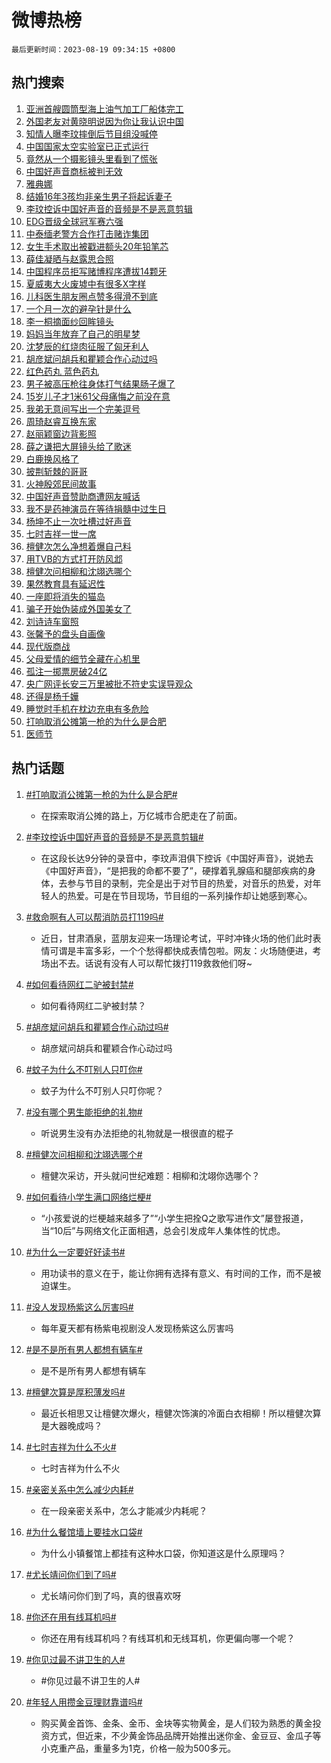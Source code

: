 # 微博热榜

`最后更新时间：2023-08-19 09:34:15 +0800`

## 热门搜索

1. [亚洲首艘圆筒型海上油气加工厂船体完工](https://m.weibo.cn/search?containerid=100103type%3D1%26t%3D10%26q%3D%23%E4%BA%9A%E6%B4%B2%E9%A6%96%E8%89%98%E5%9C%86%E7%AD%92%E5%9E%8B%E6%B5%B7%E4%B8%8A%E6%B2%B9%E6%B0%94%E5%8A%A0%E5%B7%A5%E5%8E%82%E8%88%B9%E4%BD%93%E5%AE%8C%E5%B7%A5%23&stream_entry_id=51&isnewpage=1&extparam=seat%3D1%26stream_entry_id%3D51%26pos%3D0%26c_type%3D51%26cate%3D10103%26dgr%3D0%26filter_type%3Drealtimehot%26display_time%3D1692408853%26pre_seqid%3D169240885306701758372&luicode=10000011&lfid=106003type%253D25%2526t%253D3%2526disable_hot%253D1%2526filter_type%253Drealtimehot)
1. [外国老友对黄晓明说因为你让我认识中国](https://m.weibo.cn/search?containerid=100103type%3D1%26t%3D10%26q%3D%23%E5%A4%96%E5%9B%BD%E8%80%81%E5%8F%8B%E5%AF%B9%E9%BB%84%E6%99%93%E6%98%8E%E8%AF%B4%E5%9B%A0%E4%B8%BA%E4%BD%A0%E8%AE%A9%E6%88%91%E8%AE%A4%E8%AF%86%E4%B8%AD%E5%9B%BD%23&stream_entry_id=31&isnewpage=1&extparam=seat%3D1%26stream_entry_id%3D31%26dgr%3D0%26flag%3D1%26band_rank%3D1%26pos%3D0%26filter_type%3Drealtimehot%26c_type%3D31%26realpos%3D1%26cate%3D5001%26lcate%3D5001%26q%3D%2523%25E5%25A4%2596%25E5%259B%25BD%25E8%2580%2581%25E5%258F%258B%25E5%25AF%25B9%25E9%25BB%2584%25E6%2599%2593%25E6%2598%258E%25E8%25AF%25B4%25E5%259B%25A0%25E4%25B8%25BA%25E4%25BD%25A0%25E8%25AE%25A9%25E6%2588%2591%25E8%25AE%25A4%25E8%25AF%2586%25E4%25B8%25AD%25E5%259B%25BD%2523%26display_time%3D1692408853%26pre_seqid%3D169240885306701758372&luicode=10000011&lfid=106003type%253D25%2526t%253D3%2526disable_hot%253D1%2526filter_type%253Drealtimehot)
1. [知情人曝李玟摔倒后节目组没喊停](https://m.weibo.cn/search?containerid=100103type%3D1%26t%3D10%26q%3D%23%E7%9F%A5%E6%83%85%E4%BA%BA%E6%9B%9D%E6%9D%8E%E7%8E%9F%E6%91%94%E5%80%92%E5%90%8E%E8%8A%82%E7%9B%AE%E7%BB%84%E6%B2%A1%E5%96%8A%E5%81%9C%23&stream_entry_id=31&isnewpage=1&extparam=seat%3D1%26stream_entry_id%3D31%26dgr%3D0%26flag%3D2%26band_rank%3D2%26pos%3D1%26filter_type%3Drealtimehot%26c_type%3D31%26realpos%3D2%26cate%3D5001%26lcate%3D5001%26q%3D%2523%25E7%259F%25A5%25E6%2583%2585%25E4%25BA%25BA%25E6%259B%259D%25E6%259D%258E%25E7%258E%259F%25E6%2591%2594%25E5%2580%2592%25E5%2590%258E%25E8%258A%2582%25E7%259B%25AE%25E7%25BB%2584%25E6%25B2%25A1%25E5%2596%258A%25E5%2581%259C%2523%26display_time%3D1692408853%26pre_seqid%3D169240885306701758372&luicode=10000011&lfid=106003type%253D25%2526t%253D3%2526disable_hot%253D1%2526filter_type%253Drealtimehot)
1. [中国国家太空实验室已正式运行](https://m.weibo.cn/search?containerid=100103type%3D1%26t%3D10%26q%3D%23%E4%B8%AD%E5%9B%BD%E5%9B%BD%E5%AE%B6%E5%A4%AA%E7%A9%BA%E5%AE%9E%E9%AA%8C%E5%AE%A4%E5%B7%B2%E6%AD%A3%E5%BC%8F%E8%BF%90%E8%A1%8C%23&stream_entry_id=31&isnewpage=1&extparam=seat%3D1%26stream_entry_id%3D31%26dgr%3D0%26flag%3D0%26band_rank%3D3%26pos%3D2%26filter_type%3Drealtimehot%26c_type%3D31%26realpos%3D3%26cate%3D5001%26lcate%3D5001%26q%3D%2523%25E4%25B8%25AD%25E5%259B%25BD%25E5%259B%25BD%25E5%25AE%25B6%25E5%25A4%25AA%25E7%25A9%25BA%25E5%25AE%259E%25E9%25AA%258C%25E5%25AE%25A4%25E5%25B7%25B2%25E6%25AD%25A3%25E5%25BC%258F%25E8%25BF%2590%25E8%25A1%258C%2523%26display_time%3D1692408853%26pre_seqid%3D169240885306701758372&luicode=10000011&lfid=106003type%253D25%2526t%253D3%2526disable_hot%253D1%2526filter_type%253Drealtimehot)
1. [竟然从一个摄影镜头里看到了慌张](https://m.weibo.cn/search?containerid=100103type%3D1%26t%3D10%26q%3D%23%E7%AB%9F%E7%84%B6%E4%BB%8E%E4%B8%80%E4%B8%AA%E6%91%84%E5%BD%B1%E9%95%9C%E5%A4%B4%E9%87%8C%E7%9C%8B%E5%88%B0%E4%BA%86%E6%85%8C%E5%BC%A0%23&stream_entry_id=31&isnewpage=1&extparam=seat%3D1%26stream_entry_id%3D31%26dgr%3D0%26flag%3D1%26band_rank%3D4%26pos%3D3%26filter_type%3Drealtimehot%26c_type%3D31%26realpos%3D4%26cate%3D5001%26lcate%3D5001%26q%3D%2523%25E7%25AB%259F%25E7%2584%25B6%25E4%25BB%258E%25E4%25B8%2580%25E4%25B8%25AA%25E6%2591%2584%25E5%25BD%25B1%25E9%2595%259C%25E5%25A4%25B4%25E9%2587%258C%25E7%259C%258B%25E5%2588%25B0%25E4%25BA%2586%25E6%2585%258C%25E5%25BC%25A0%2523%26display_time%3D1692408853%26pre_seqid%3D169240885306701758372&luicode=10000011&lfid=106003type%253D25%2526t%253D3%2526disable_hot%253D1%2526filter_type%253Drealtimehot)
1. [中国好声音商标被判无效](https://m.weibo.cn/search?containerid=100103type%3D1%26t%3D10%26q%3D%23%E4%B8%AD%E5%9B%BD%E5%A5%BD%E5%A3%B0%E9%9F%B3%E5%95%86%E6%A0%87%E8%A2%AB%E5%88%A4%E6%97%A0%E6%95%88%23&stream_entry_id=31&isnewpage=1&extparam=seat%3D1%26stream_entry_id%3D31%26dgr%3D0%26flag%3D1%26band_rank%3D5%26pos%3D4%26filter_type%3Drealtimehot%26c_type%3D31%26realpos%3D5%26cate%3D5001%26lcate%3D5001%26q%3D%2523%25E4%25B8%25AD%25E5%259B%25BD%25E5%25A5%25BD%25E5%25A3%25B0%25E9%259F%25B3%25E5%2595%2586%25E6%25A0%2587%25E8%25A2%25AB%25E5%2588%25A4%25E6%2597%25A0%25E6%2595%2588%2523%26display_time%3D1692408853%26pre_seqid%3D169240885306701758372&luicode=10000011&lfid=106003type%253D25%2526t%253D3%2526disable_hot%253D1%2526filter_type%253Drealtimehot)
1. [雅典娜](https://m.weibo.cn/search?containerid=100103type%3D1%26t%3D10%26q%3D%E9%9B%85%E5%85%B8%E5%A8%9C&stream_entry_id=31&isnewpage=1&extparam=seat%3D1%26stream_entry_id%3D31%26dgr%3D0%26flag%3D2%26band_rank%3D6%26pos%3D5%26filter_type%3Drealtimehot%26c_type%3D31%26realpos%3D6%26cate%3D5001%26lcate%3D5001%26q%3D%25E9%259B%2585%25E5%2585%25B8%25E5%25A8%259C%26display_time%3D1692408853%26pre_seqid%3D169240885306701758372&luicode=10000011&lfid=106003type%253D25%2526t%253D3%2526disable_hot%253D1%2526filter_type%253Drealtimehot)
1. [结婚16年3孩均非亲生男子将起诉妻子](https://m.weibo.cn/search?containerid=100103type%3D1%26t%3D10%26q%3D%23%E7%BB%93%E5%A9%9A16%E5%B9%B43%E5%AD%A9%E5%9D%87%E9%9D%9E%E4%BA%B2%E7%94%9F%E7%94%B7%E5%AD%90%E5%B0%86%E8%B5%B7%E8%AF%89%E5%A6%BB%E5%AD%90%23&stream_entry_id=31&isnewpage=1&extparam=seat%3D1%26stream_entry_id%3D31%26dgr%3D0%26flag%3D1%26band_rank%3D7%26pos%3D6%26filter_type%3Drealtimehot%26c_type%3D31%26realpos%3D7%26cate%3D5001%26lcate%3D5001%26q%3D%2523%25E7%25BB%2593%25E5%25A9%259A16%25E5%25B9%25B43%25E5%25AD%25A9%25E5%259D%2587%25E9%259D%259E%25E4%25BA%25B2%25E7%2594%259F%25E7%2594%25B7%25E5%25AD%2590%25E5%25B0%2586%25E8%25B5%25B7%25E8%25AF%2589%25E5%25A6%25BB%25E5%25AD%2590%2523%26display_time%3D1692408853%26pre_seqid%3D169240885306701758372&luicode=10000011&lfid=106003type%253D25%2526t%253D3%2526disable_hot%253D1%2526filter_type%253Drealtimehot)
1. [李玟控诉中国好声音的音频是不是恶意剪辑](https://m.weibo.cn/search?containerid=100103type%3D1%26t%3D10%26q%3D%23%E6%9D%8E%E7%8E%9F%E6%8E%A7%E8%AF%89%E4%B8%AD%E5%9B%BD%E5%A5%BD%E5%A3%B0%E9%9F%B3%E7%9A%84%E9%9F%B3%E9%A2%91%E6%98%AF%E4%B8%8D%E6%98%AF%E6%81%B6%E6%84%8F%E5%89%AA%E8%BE%91%23&stream_entry_id=31&isnewpage=1&extparam=seat%3D1%26stream_entry_id%3D31%26dgr%3D0%26flag%3D1%26band_rank%3D8%26pos%3D7%26filter_type%3Drealtimehot%26c_type%3D31%26realpos%3D8%26cate%3D5001%26lcate%3D5001%26q%3D%2523%25E6%259D%258E%25E7%258E%259F%25E6%258E%25A7%25E8%25AF%2589%25E4%25B8%25AD%25E5%259B%25BD%25E5%25A5%25BD%25E5%25A3%25B0%25E9%259F%25B3%25E7%259A%2584%25E9%259F%25B3%25E9%25A2%2591%25E6%2598%25AF%25E4%25B8%258D%25E6%2598%25AF%25E6%2581%25B6%25E6%2584%258F%25E5%2589%25AA%25E8%25BE%2591%2523%26display_time%3D1692408853%26pre_seqid%3D169240885306701758372&luicode=10000011&lfid=106003type%253D25%2526t%253D3%2526disable_hot%253D1%2526filter_type%253Drealtimehot)
1. [EDG晋级全球冠军赛六强](https://m.weibo.cn/search?containerid=100103type%3D1%26t%3D10%26q%3D%23EDG%E6%99%8B%E7%BA%A7%E5%85%A8%E7%90%83%E5%86%A0%E5%86%9B%E8%B5%9B%E5%85%AD%E5%BC%BA%23&stream_entry_id=31&isnewpage=1&extparam=seat%3D1%26stream_entry_id%3D31%26dgr%3D0%26flag%3D1%26band_rank%3D9%26pos%3D8%26filter_type%3Drealtimehot%26c_type%3D31%26realpos%3D9%26cate%3D5001%26lcate%3D5001%26q%3D%2523EDG%25E6%2599%258B%25E7%25BA%25A7%25E5%2585%25A8%25E7%2590%2583%25E5%2586%25A0%25E5%2586%259B%25E8%25B5%259B%25E5%2585%25AD%25E5%25BC%25BA%2523%26display_time%3D1692408853%26pre_seqid%3D169240885306701758372&luicode=10000011&lfid=106003type%253D25%2526t%253D3%2526disable_hot%253D1%2526filter_type%253Drealtimehot)
1. [中泰缅老警方合作打击赌诈集团](https://m.weibo.cn/search?containerid=100103type%3D1%26t%3D10%26q%3D%23%E4%B8%AD%E6%B3%B0%E7%BC%85%E8%80%81%E8%AD%A6%E6%96%B9%E5%90%88%E4%BD%9C%E6%89%93%E5%87%BB%E8%B5%8C%E8%AF%88%E9%9B%86%E5%9B%A2%23&stream_entry_id=31&isnewpage=1&extparam=seat%3D1%26stream_entry_id%3D31%26dgr%3D0%26flag%3D16%26band_rank%3D10%26pos%3D9%26filter_type%3Drealtimehot%26c_type%3D31%26realpos%3D10%26cate%3D5001%26lcate%3D5001%26q%3D%2523%25E4%25B8%25AD%25E6%25B3%25B0%25E7%25BC%2585%25E8%2580%2581%25E8%25AD%25A6%25E6%2596%25B9%25E5%2590%2588%25E4%25BD%259C%25E6%2589%2593%25E5%2587%25BB%25E8%25B5%258C%25E8%25AF%2588%25E9%259B%2586%25E5%259B%25A2%2523%26display_time%3D1692408853%26pre_seqid%3D169240885306701758372&luicode=10000011&lfid=106003type%253D25%2526t%253D3%2526disable_hot%253D1%2526filter_type%253Drealtimehot)
1. [女生手术取出被戳进额头20年铅笔芯](https://m.weibo.cn/search?containerid=100103type%3D1%26t%3D10%26q%3D%23%E5%A5%B3%E7%94%9F%E6%89%8B%E6%9C%AF%E5%8F%96%E5%87%BA%E8%A2%AB%E6%88%B3%E8%BF%9B%E9%A2%9D%E5%A4%B420%E5%B9%B4%E9%93%85%E7%AC%94%E8%8A%AF%23&stream_entry_id=31&isnewpage=1&extparam=seat%3D1%26stream_entry_id%3D31%26dgr%3D0%26flag%3D1%26band_rank%3D11%26pos%3D10%26filter_type%3Drealtimehot%26c_type%3D31%26realpos%3D11%26cate%3D5001%26lcate%3D5001%26q%3D%2523%25E5%25A5%25B3%25E7%2594%259F%25E6%2589%258B%25E6%259C%25AF%25E5%258F%2596%25E5%2587%25BA%25E8%25A2%25AB%25E6%2588%25B3%25E8%25BF%259B%25E9%25A2%259D%25E5%25A4%25B420%25E5%25B9%25B4%25E9%2593%2585%25E7%25AC%2594%25E8%258A%25AF%2523%26display_time%3D1692408853%26pre_seqid%3D169240885306701758372&luicode=10000011&lfid=106003type%253D25%2526t%253D3%2526disable_hot%253D1%2526filter_type%253Drealtimehot)
1. [薛佳凝晒与赵露思合照](https://m.weibo.cn/search?containerid=100103type%3D1%26t%3D10%26q%3D%23%E8%96%9B%E4%BD%B3%E5%87%9D%E6%99%92%E4%B8%8E%E8%B5%B5%E9%9C%B2%E6%80%9D%E5%90%88%E7%85%A7%23&stream_entry_id=31&isnewpage=1&extparam=seat%3D1%26stream_entry_id%3D31%26dgr%3D0%26flag%3D1%26band_rank%3D12%26pos%3D11%26filter_type%3Drealtimehot%26c_type%3D31%26realpos%3D12%26cate%3D5001%26lcate%3D5001%26q%3D%2523%25E8%2596%259B%25E4%25BD%25B3%25E5%2587%259D%25E6%2599%2592%25E4%25B8%258E%25E8%25B5%25B5%25E9%259C%25B2%25E6%2580%259D%25E5%2590%2588%25E7%2585%25A7%2523%26display_time%3D1692408853%26pre_seqid%3D169240885306701758372&luicode=10000011&lfid=106003type%253D25%2526t%253D3%2526disable_hot%253D1%2526filter_type%253Drealtimehot)
1. [中国程序员拒写赌博程序遭拔14颗牙](https://m.weibo.cn/search?containerid=100103type%3D1%26t%3D10%26q%3D%23%E4%B8%AD%E5%9B%BD%E7%A8%8B%E5%BA%8F%E5%91%98%E6%8B%92%E5%86%99%E8%B5%8C%E5%8D%9A%E7%A8%8B%E5%BA%8F%E9%81%AD%E6%8B%9414%E9%A2%97%E7%89%99%23&stream_entry_id=31&isnewpage=1&extparam=seat%3D1%26stream_entry_id%3D31%26dgr%3D0%26flag%3D1%26band_rank%3D13%26pos%3D12%26filter_type%3Drealtimehot%26c_type%3D31%26realpos%3D13%26cate%3D5001%26lcate%3D5001%26q%3D%2523%25E4%25B8%25AD%25E5%259B%25BD%25E7%25A8%258B%25E5%25BA%258F%25E5%2591%2598%25E6%258B%2592%25E5%2586%2599%25E8%25B5%258C%25E5%258D%259A%25E7%25A8%258B%25E5%25BA%258F%25E9%2581%25AD%25E6%258B%259414%25E9%25A2%2597%25E7%2589%2599%2523%26display_time%3D1692408853%26pre_seqid%3D169240885306701758372&luicode=10000011&lfid=106003type%253D25%2526t%253D3%2526disable_hot%253D1%2526filter_type%253Drealtimehot)
1. [夏威夷大火废墟中有很多X字样](https://m.weibo.cn/search?containerid=100103type%3D1%26t%3D10%26q%3D%23%E5%A4%8F%E5%A8%81%E5%A4%B7%E5%A4%A7%E7%81%AB%E5%BA%9F%E5%A2%9F%E4%B8%AD%E6%9C%89%E5%BE%88%E5%A4%9AX%E5%AD%97%E6%A0%B7%23&stream_entry_id=31&isnewpage=1&extparam=seat%3D1%26stream_entry_id%3D31%26dgr%3D0%26flag%3D1%26band_rank%3D14%26pos%3D13%26filter_type%3Drealtimehot%26c_type%3D31%26realpos%3D14%26cate%3D5001%26lcate%3D5001%26q%3D%2523%25E5%25A4%258F%25E5%25A8%2581%25E5%25A4%25B7%25E5%25A4%25A7%25E7%2581%25AB%25E5%25BA%259F%25E5%25A2%259F%25E4%25B8%25AD%25E6%259C%2589%25E5%25BE%2588%25E5%25A4%259AX%25E5%25AD%2597%25E6%25A0%25B7%2523%26display_time%3D1692408853%26pre_seqid%3D169240885306701758372&luicode=10000011&lfid=106003type%253D25%2526t%253D3%2526disable_hot%253D1%2526filter_type%253Drealtimehot)
1. [儿科医生朋友圈点赞多得滑不到底](https://m.weibo.cn/search?containerid=100103type%3D1%26t%3D10%26q%3D%23%E5%84%BF%E7%A7%91%E5%8C%BB%E7%94%9F%E6%9C%8B%E5%8F%8B%E5%9C%88%E7%82%B9%E8%B5%9E%E5%A4%9A%E5%BE%97%E6%BB%91%E4%B8%8D%E5%88%B0%E5%BA%95%23&stream_entry_id=31&isnewpage=1&extparam=seat%3D1%26stream_entry_id%3D31%26dgr%3D0%26flag%3D0%26band_rank%3D15%26pos%3D14%26filter_type%3Drealtimehot%26c_type%3D31%26realpos%3D15%26cate%3D5001%26lcate%3D5001%26q%3D%2523%25E5%2584%25BF%25E7%25A7%2591%25E5%258C%25BB%25E7%2594%259F%25E6%259C%258B%25E5%258F%258B%25E5%259C%2588%25E7%2582%25B9%25E8%25B5%259E%25E5%25A4%259A%25E5%25BE%2597%25E6%25BB%2591%25E4%25B8%258D%25E5%2588%25B0%25E5%25BA%2595%2523%26display_time%3D1692408853%26pre_seqid%3D169240885306701758372&luicode=10000011&lfid=106003type%253D25%2526t%253D3%2526disable_hot%253D1%2526filter_type%253Drealtimehot)
1. [一个月一次的避孕针是什么](https://m.weibo.cn/search?containerid=100103type%3D1%26t%3D10%26q%3D%23%E4%B8%80%E4%B8%AA%E6%9C%88%E4%B8%80%E6%AC%A1%E7%9A%84%E9%81%BF%E5%AD%95%E9%92%88%E6%98%AF%E4%BB%80%E4%B9%88%23&stream_entry_id=31&isnewpage=1&extparam=seat%3D1%26stream_entry_id%3D31%26dgr%3D0%26flag%3D2%26band_rank%3D16%26pos%3D15%26filter_type%3Drealtimehot%26c_type%3D31%26realpos%3D16%26cate%3D5001%26lcate%3D5001%26q%3D%2523%25E4%25B8%2580%25E4%25B8%25AA%25E6%259C%2588%25E4%25B8%2580%25E6%25AC%25A1%25E7%259A%2584%25E9%2581%25BF%25E5%25AD%2595%25E9%2592%2588%25E6%2598%25AF%25E4%25BB%2580%25E4%25B9%2588%2523%26display_time%3D1692408853%26pre_seqid%3D169240885306701758372&luicode=10000011&lfid=106003type%253D25%2526t%253D3%2526disable_hot%253D1%2526filter_type%253Drealtimehot)
1. [李一桐摘面纱回眸镜头](https://m.weibo.cn/search?containerid=100103type%3D1%26t%3D10%26q%3D%23%E6%9D%8E%E4%B8%80%E6%A1%90%E6%91%98%E9%9D%A2%E7%BA%B1%E5%9B%9E%E7%9C%B8%E9%95%9C%E5%A4%B4%23&stream_entry_id=31&isnewpage=1&extparam=seat%3D1%26stream_entry_id%3D31%26dgr%3D0%26flag%3D1%26band_rank%3D17%26pos%3D16%26filter_type%3Drealtimehot%26c_type%3D31%26realpos%3D17%26cate%3D5001%26lcate%3D5001%26q%3D%2523%25E6%259D%258E%25E4%25B8%2580%25E6%25A1%2590%25E6%2591%2598%25E9%259D%25A2%25E7%25BA%25B1%25E5%259B%259E%25E7%259C%25B8%25E9%2595%259C%25E5%25A4%25B4%2523%26display_time%3D1692408853%26pre_seqid%3D169240885306701758372&luicode=10000011&lfid=106003type%253D25%2526t%253D3%2526disable_hot%253D1%2526filter_type%253Drealtimehot)
1. [妈妈当年放弃了自己的明星梦](https://m.weibo.cn/search?containerid=100103type%3D1%26t%3D10%26q%3D%E5%A6%88%E5%A6%88%E5%BD%93%E5%B9%B4%E6%94%BE%E5%BC%83%E4%BA%86%E8%87%AA%E5%B7%B1%E7%9A%84%E6%98%8E%E6%98%9F%E6%A2%A6&stream_entry_id=31&isnewpage=1&extparam=seat%3D1%26stream_entry_id%3D31%26dgr%3D0%26flag%3D1%26band_rank%3D18%26pos%3D17%26filter_type%3Drealtimehot%26c_type%3D31%26realpos%3D18%26cate%3D5001%26lcate%3D5001%26q%3D%25E5%25A6%2588%25E5%25A6%2588%25E5%25BD%2593%25E5%25B9%25B4%25E6%2594%25BE%25E5%25BC%2583%25E4%25BA%2586%25E8%2587%25AA%25E5%25B7%25B1%25E7%259A%2584%25E6%2598%258E%25E6%2598%259F%25E6%25A2%25A6%26display_time%3D1692408853%26pre_seqid%3D169240885306701758372&luicode=10000011&lfid=106003type%253D25%2526t%253D3%2526disable_hot%253D1%2526filter_type%253Drealtimehot)
1. [沈梦辰的红烧肉征服了匈牙利人](https://m.weibo.cn/search?containerid=100103type%3D1%26t%3D10%26q%3D%23%E6%B2%88%E6%A2%A6%E8%BE%B0%E7%9A%84%E7%BA%A2%E7%83%A7%E8%82%89%E5%BE%81%E6%9C%8D%E4%BA%86%E5%8C%88%E7%89%99%E5%88%A9%E4%BA%BA%23&stream_entry_id=31&isnewpage=1&extparam=seat%3D1%26stream_entry_id%3D31%26dgr%3D0%26flag%3D1%26band_rank%3D19%26pos%3D18%26filter_type%3Drealtimehot%26c_type%3D31%26realpos%3D19%26cate%3D5001%26lcate%3D5001%26q%3D%2523%25E6%25B2%2588%25E6%25A2%25A6%25E8%25BE%25B0%25E7%259A%2584%25E7%25BA%25A2%25E7%2583%25A7%25E8%2582%2589%25E5%25BE%2581%25E6%259C%258D%25E4%25BA%2586%25E5%258C%2588%25E7%2589%2599%25E5%2588%25A9%25E4%25BA%25BA%2523%26display_time%3D1692408853%26pre_seqid%3D169240885306701758372&luicode=10000011&lfid=106003type%253D25%2526t%253D3%2526disable_hot%253D1%2526filter_type%253Drealtimehot)
1. [胡彦斌问胡兵和瞿颖合作心动过吗](https://m.weibo.cn/search?containerid=100103type%3D1%26t%3D10%26q%3D%23%E8%83%A1%E5%BD%A6%E6%96%8C%E9%97%AE%E8%83%A1%E5%85%B5%E5%92%8C%E7%9E%BF%E9%A2%96%E5%90%88%E4%BD%9C%E5%BF%83%E5%8A%A8%E8%BF%87%E5%90%97%23&stream_entry_id=31&isnewpage=1&extparam=seat%3D1%26stream_entry_id%3D31%26dgr%3D0%26flag%3D1%26band_rank%3D20%26pos%3D19%26filter_type%3Drealtimehot%26c_type%3D31%26realpos%3D20%26cate%3D5001%26lcate%3D5001%26q%3D%2523%25E8%2583%25A1%25E5%25BD%25A6%25E6%2596%258C%25E9%2597%25AE%25E8%2583%25A1%25E5%2585%25B5%25E5%2592%258C%25E7%259E%25BF%25E9%25A2%2596%25E5%2590%2588%25E4%25BD%259C%25E5%25BF%2583%25E5%258A%25A8%25E8%25BF%2587%25E5%2590%2597%2523%26display_time%3D1692408853%26pre_seqid%3D169240885306701758372&luicode=10000011&lfid=106003type%253D25%2526t%253D3%2526disable_hot%253D1%2526filter_type%253Drealtimehot)
1. [红色药丸 蓝色药丸](https://m.weibo.cn/search?containerid=100103type%3D1%26t%3D10%26q%3D%E7%BA%A2%E8%89%B2%E8%8D%AF%E4%B8%B8+%E8%93%9D%E8%89%B2%E8%8D%AF%E4%B8%B8&stream_entry_id=31&isnewpage=1&extparam=seat%3D1%26stream_entry_id%3D31%26dgr%3D0%26flag%3D2%26band_rank%3D21%26pos%3D20%26filter_type%3Drealtimehot%26c_type%3D31%26realpos%3D21%26cate%3D5001%26lcate%3D5001%26q%3D%25E7%25BA%25A2%25E8%2589%25B2%25E8%258D%25AF%25E4%25B8%25B8%2520%25E8%2593%259D%25E8%2589%25B2%25E8%258D%25AF%25E4%25B8%25B8%26display_time%3D1692408853%26pre_seqid%3D169240885306701758372&luicode=10000011&lfid=106003type%253D25%2526t%253D3%2526disable_hot%253D1%2526filter_type%253Drealtimehot)
1. [男子被高压枪往身体打气结果肠子爆了](https://m.weibo.cn/search?containerid=100103type%3D1%26t%3D10%26q%3D%23%E7%94%B7%E5%AD%90%E8%A2%AB%E9%AB%98%E5%8E%8B%E6%9E%AA%E5%BE%80%E8%BA%AB%E4%BD%93%E6%89%93%E6%B0%94%E7%BB%93%E6%9E%9C%E8%82%A0%E5%AD%90%E7%88%86%E4%BA%86%23&stream_entry_id=31&isnewpage=1&extparam=seat%3D1%26stream_entry_id%3D31%26dgr%3D0%26flag%3D0%26band_rank%3D22%26pos%3D21%26filter_type%3Drealtimehot%26c_type%3D31%26realpos%3D22%26cate%3D5001%26lcate%3D5001%26q%3D%2523%25E7%2594%25B7%25E5%25AD%2590%25E8%25A2%25AB%25E9%25AB%2598%25E5%258E%258B%25E6%259E%25AA%25E5%25BE%2580%25E8%25BA%25AB%25E4%25BD%2593%25E6%2589%2593%25E6%25B0%2594%25E7%25BB%2593%25E6%259E%259C%25E8%2582%25A0%25E5%25AD%2590%25E7%2588%2586%25E4%25BA%2586%2523%26display_time%3D1692408853%26pre_seqid%3D169240885306701758372&luicode=10000011&lfid=106003type%253D25%2526t%253D3%2526disable_hot%253D1%2526filter_type%253Drealtimehot)
1. [15岁儿子才1米61父母痛悔之前没在意](https://m.weibo.cn/search?containerid=100103type%3D1%26t%3D10%26q%3D%2315%E5%B2%81%E5%84%BF%E5%AD%90%E6%89%8D1%E7%B1%B361%E7%88%B6%E6%AF%8D%E7%97%9B%E6%82%94%E4%B9%8B%E5%89%8D%E6%B2%A1%E5%9C%A8%E6%84%8F%23&stream_entry_id=31&isnewpage=1&extparam=seat%3D1%26stream_entry_id%3D31%26dgr%3D0%26flag%3D0%26band_rank%3D23%26pos%3D22%26filter_type%3Drealtimehot%26c_type%3D31%26realpos%3D23%26cate%3D5001%26lcate%3D5001%26q%3D%252315%25E5%25B2%2581%25E5%2584%25BF%25E5%25AD%2590%25E6%2589%258D1%25E7%25B1%25B361%25E7%2588%25B6%25E6%25AF%258D%25E7%2597%259B%25E6%2582%2594%25E4%25B9%258B%25E5%2589%258D%25E6%25B2%25A1%25E5%259C%25A8%25E6%2584%258F%2523%26display_time%3D1692408853%26pre_seqid%3D169240885306701758372&luicode=10000011&lfid=106003type%253D25%2526t%253D3%2526disable_hot%253D1%2526filter_type%253Drealtimehot)
1. [我弟无意间写出一个完美逗号](https://m.weibo.cn/search?containerid=100103type%3D1%26t%3D10%26q%3D%23%E6%88%91%E5%BC%9F%E6%97%A0%E6%84%8F%E9%97%B4%E5%86%99%E5%87%BA%E4%B8%80%E4%B8%AA%E5%AE%8C%E7%BE%8E%E9%80%97%E5%8F%B7%23&stream_entry_id=31&isnewpage=1&extparam=seat%3D1%26stream_entry_id%3D31%26dgr%3D0%26flag%3D0%26band_rank%3D24%26pos%3D23%26filter_type%3Drealtimehot%26c_type%3D31%26realpos%3D24%26cate%3D5001%26lcate%3D5001%26q%3D%2523%25E6%2588%2591%25E5%25BC%259F%25E6%2597%25A0%25E6%2584%258F%25E9%2597%25B4%25E5%2586%2599%25E5%2587%25BA%25E4%25B8%2580%25E4%25B8%25AA%25E5%25AE%258C%25E7%25BE%258E%25E9%2580%2597%25E5%258F%25B7%2523%26display_time%3D1692408853%26pre_seqid%3D169240885306701758372&luicode=10000011&lfid=106003type%253D25%2526t%253D3%2526disable_hot%253D1%2526filter_type%253Drealtimehot)
1. [周琦赵睿互换东家](https://m.weibo.cn/search?containerid=100103type%3D1%26t%3D10%26q%3D%23%E5%91%A8%E7%90%A6%E8%B5%B5%E7%9D%BF%E4%BA%92%E6%8D%A2%E4%B8%9C%E5%AE%B6%23&stream_entry_id=31&isnewpage=1&extparam=seat%3D1%26stream_entry_id%3D31%26dgr%3D0%26flag%3D0%26band_rank%3D25%26pos%3D24%26filter_type%3Drealtimehot%26c_type%3D31%26realpos%3D25%26cate%3D5001%26lcate%3D5001%26q%3D%2523%25E5%2591%25A8%25E7%2590%25A6%25E8%25B5%25B5%25E7%259D%25BF%25E4%25BA%2592%25E6%258D%25A2%25E4%25B8%259C%25E5%25AE%25B6%2523%26display_time%3D1692408853%26pre_seqid%3D169240885306701758372&luicode=10000011&lfid=106003type%253D25%2526t%253D3%2526disable_hot%253D1%2526filter_type%253Drealtimehot)
1. [赵丽颖窗边背影照](https://m.weibo.cn/search?containerid=100103type%3D1%26t%3D10%26q%3D%23%E8%B5%B5%E4%B8%BD%E9%A2%96%E7%AA%97%E8%BE%B9%E8%83%8C%E5%BD%B1%E7%85%A7%23&stream_entry_id=31&isnewpage=1&extparam=seat%3D1%26stream_entry_id%3D31%26dgr%3D0%26flag%3D1%26band_rank%3D26%26pos%3D25%26filter_type%3Drealtimehot%26c_type%3D31%26realpos%3D26%26cate%3D5001%26lcate%3D5001%26q%3D%2523%25E8%25B5%25B5%25E4%25B8%25BD%25E9%25A2%2596%25E7%25AA%2597%25E8%25BE%25B9%25E8%2583%258C%25E5%25BD%25B1%25E7%2585%25A7%2523%26display_time%3D1692408853%26pre_seqid%3D169240885306701758372&luicode=10000011&lfid=106003type%253D25%2526t%253D3%2526disable_hot%253D1%2526filter_type%253Drealtimehot)
1. [薛之谦把大屏镜头给了歌迷](https://m.weibo.cn/search?containerid=100103type%3D1%26t%3D10%26q%3D%23%E8%96%9B%E4%B9%8B%E8%B0%A6%E6%8A%8A%E5%A4%A7%E5%B1%8F%E9%95%9C%E5%A4%B4%E7%BB%99%E4%BA%86%E6%AD%8C%E8%BF%B7%23&stream_entry_id=31&isnewpage=1&extparam=seat%3D1%26stream_entry_id%3D31%26dgr%3D0%26flag%3D0%26band_rank%3D27%26pos%3D26%26filter_type%3Drealtimehot%26c_type%3D31%26realpos%3D27%26cate%3D5001%26lcate%3D5001%26q%3D%2523%25E8%2596%259B%25E4%25B9%258B%25E8%25B0%25A6%25E6%258A%258A%25E5%25A4%25A7%25E5%25B1%258F%25E9%2595%259C%25E5%25A4%25B4%25E7%25BB%2599%25E4%25BA%2586%25E6%25AD%258C%25E8%25BF%25B7%2523%26display_time%3D1692408853%26pre_seqid%3D169240885306701758372&luicode=10000011&lfid=106003type%253D25%2526t%253D3%2526disable_hot%253D1%2526filter_type%253Drealtimehot)
1. [白鹿换风格了](https://m.weibo.cn/search?containerid=100103type%3D1%26t%3D10%26q%3D%23%E7%99%BD%E9%B9%BF%E6%8D%A2%E9%A3%8E%E6%A0%BC%E4%BA%86%23&stream_entry_id=31&isnewpage=1&extparam=seat%3D1%26stream_entry_id%3D31%26dgr%3D0%26flag%3D0%26band_rank%3D28%26pos%3D27%26filter_type%3Drealtimehot%26c_type%3D31%26realpos%3D28%26cate%3D5001%26lcate%3D5001%26q%3D%2523%25E7%2599%25BD%25E9%25B9%25BF%25E6%258D%25A2%25E9%25A3%258E%25E6%25A0%25BC%25E4%25BA%2586%2523%26display_time%3D1692408853%26pre_seqid%3D169240885306701758372&luicode=10000011&lfid=106003type%253D25%2526t%253D3%2526disable_hot%253D1%2526filter_type%253Drealtimehot)
1. [披荆斩棘的哥哥](https://m.weibo.cn/search?containerid=100103type%3D1%26t%3D10%26q%3D%E6%8A%AB%E8%8D%86%E6%96%A9%E6%A3%98%E7%9A%84%E5%93%A5%E5%93%A5&stream_entry_id=31&isnewpage=1&extparam=seat%3D1%26stream_entry_id%3D31%26dgr%3D0%26flag%3D1%26band_rank%3D29%26pos%3D28%26filter_type%3Drealtimehot%26c_type%3D31%26realpos%3D29%26cate%3D5001%26lcate%3D5001%26q%3D%25E6%258A%25AB%25E8%258D%2586%25E6%2596%25A9%25E6%25A3%2598%25E7%259A%2584%25E5%2593%25A5%25E5%2593%25A5%26display_time%3D1692408853%26pre_seqid%3D169240885306701758372&luicode=10000011&lfid=106003type%253D25%2526t%253D3%2526disable_hot%253D1%2526filter_type%253Drealtimehot)
1. [火神殷郊民间故事](https://m.weibo.cn/search?containerid=100103type%3D1%26t%3D10%26q%3D%E7%81%AB%E7%A5%9E%E6%AE%B7%E9%83%8A%E6%B0%91%E9%97%B4%E6%95%85%E4%BA%8B&stream_entry_id=31&isnewpage=1&extparam=seat%3D1%26stream_entry_id%3D31%26dgr%3D0%26flag%3D1%26band_rank%3D30%26pos%3D29%26filter_type%3Drealtimehot%26c_type%3D31%26realpos%3D30%26cate%3D5001%26lcate%3D5001%26q%3D%25E7%2581%25AB%25E7%25A5%259E%25E6%25AE%25B7%25E9%2583%258A%25E6%25B0%2591%25E9%2597%25B4%25E6%2595%2585%25E4%25BA%258B%26display_time%3D1692408853%26pre_seqid%3D169240885306701758372&luicode=10000011&lfid=106003type%253D25%2526t%253D3%2526disable_hot%253D1%2526filter_type%253Drealtimehot)
1. [中国好声音赞助商遭网友喊话](https://m.weibo.cn/search?containerid=100103type%3D1%26t%3D10%26q%3D%23%E4%B8%AD%E5%9B%BD%E5%A5%BD%E5%A3%B0%E9%9F%B3%E8%B5%9E%E5%8A%A9%E5%95%86%E9%81%AD%E7%BD%91%E5%8F%8B%E5%96%8A%E8%AF%9D%23&stream_entry_id=31&isnewpage=1&extparam=seat%3D1%26stream_entry_id%3D31%26dgr%3D0%26flag%3D0%26band_rank%3D31%26pos%3D30%26filter_type%3Drealtimehot%26c_type%3D31%26realpos%3D31%26cate%3D5001%26lcate%3D5001%26q%3D%2523%25E4%25B8%25AD%25E5%259B%25BD%25E5%25A5%25BD%25E5%25A3%25B0%25E9%259F%25B3%25E8%25B5%259E%25E5%258A%25A9%25E5%2595%2586%25E9%2581%25AD%25E7%25BD%2591%25E5%258F%258B%25E5%2596%258A%25E8%25AF%259D%2523%26display_time%3D1692408853%26pre_seqid%3D169240885306701758372&luicode=10000011&lfid=106003type%253D25%2526t%253D3%2526disable_hot%253D1%2526filter_type%253Drealtimehot)
1. [我不是药神演员在等待捐髓中过生日](https://m.weibo.cn/search?containerid=100103type%3D1%26t%3D10%26q%3D%23%E6%88%91%E4%B8%8D%E6%98%AF%E8%8D%AF%E7%A5%9E%E6%BC%94%E5%91%98%E5%9C%A8%E7%AD%89%E5%BE%85%E6%8D%90%E9%AB%93%E4%B8%AD%E8%BF%87%E7%94%9F%E6%97%A5%23&stream_entry_id=31&isnewpage=1&extparam=seat%3D1%26stream_entry_id%3D31%26dgr%3D0%26flag%3D32768%26band_rank%3D32%26pos%3D31%26filter_type%3Drealtimehot%26c_type%3D31%26realpos%3D32%26cate%3D5001%26lcate%3D5001%26q%3D%2523%25E6%2588%2591%25E4%25B8%258D%25E6%2598%25AF%25E8%258D%25AF%25E7%25A5%259E%25E6%25BC%2594%25E5%2591%2598%25E5%259C%25A8%25E7%25AD%2589%25E5%25BE%2585%25E6%258D%2590%25E9%25AB%2593%25E4%25B8%25AD%25E8%25BF%2587%25E7%2594%259F%25E6%2597%25A5%2523%26display_time%3D1692408853%26pre_seqid%3D169240885306701758372&luicode=10000011&lfid=106003type%253D25%2526t%253D3%2526disable_hot%253D1%2526filter_type%253Drealtimehot)
1. [杨坤不止一次吐槽过好声音](https://m.weibo.cn/search?containerid=100103type%3D1%26t%3D10%26q%3D%23%E6%9D%A8%E5%9D%A4%E4%B8%8D%E6%AD%A2%E4%B8%80%E6%AC%A1%E5%90%90%E6%A7%BD%E8%BF%87%E5%A5%BD%E5%A3%B0%E9%9F%B3%23&stream_entry_id=31&isnewpage=1&extparam=seat%3D1%26stream_entry_id%3D31%26dgr%3D0%26flag%3D0%26band_rank%3D33%26pos%3D32%26filter_type%3Drealtimehot%26c_type%3D31%26realpos%3D33%26cate%3D5001%26lcate%3D5001%26q%3D%2523%25E6%259D%25A8%25E5%259D%25A4%25E4%25B8%258D%25E6%25AD%25A2%25E4%25B8%2580%25E6%25AC%25A1%25E5%2590%2590%25E6%25A7%25BD%25E8%25BF%2587%25E5%25A5%25BD%25E5%25A3%25B0%25E9%259F%25B3%2523%26display_time%3D1692408853%26pre_seqid%3D169240885306701758372&luicode=10000011&lfid=106003type%253D25%2526t%253D3%2526disable_hot%253D1%2526filter_type%253Drealtimehot)
1. [七时吉祥一世一席](https://m.weibo.cn/search?containerid=100103type%3D1%26t%3D10%26q%3D%23%E4%B8%83%E6%97%B6%E5%90%89%E7%A5%A5%E4%B8%80%E4%B8%96%E4%B8%80%E5%B8%AD%23&stream_entry_id=31&isnewpage=1&extparam=seat%3D1%26stream_entry_id%3D31%26dgr%3D0%26flag%3D1%26band_rank%3D34%26pos%3D33%26filter_type%3Drealtimehot%26c_type%3D31%26realpos%3D34%26cate%3D5001%26lcate%3D5001%26q%3D%2523%25E4%25B8%2583%25E6%2597%25B6%25E5%2590%2589%25E7%25A5%25A5%25E4%25B8%2580%25E4%25B8%2596%25E4%25B8%2580%25E5%25B8%25AD%2523%26display_time%3D1692408853%26pre_seqid%3D169240885306701758372&luicode=10000011&lfid=106003type%253D25%2526t%253D3%2526disable_hot%253D1%2526filter_type%253Drealtimehot)
1. [檀健次怎么净想着爆自己料](https://m.weibo.cn/search?containerid=100103type%3D1%26t%3D10%26q%3D%E6%AA%80%E5%81%A5%E6%AC%A1%E6%80%8E%E4%B9%88%E5%87%80%E6%83%B3%E7%9D%80%E7%88%86%E8%87%AA%E5%B7%B1%E6%96%99&stream_entry_id=31&isnewpage=1&extparam=seat%3D1%26stream_entry_id%3D31%26dgr%3D0%26flag%3D0%26band_rank%3D35%26pos%3D34%26filter_type%3Drealtimehot%26c_type%3D31%26realpos%3D35%26cate%3D5001%26lcate%3D5001%26q%3D%25E6%25AA%2580%25E5%2581%25A5%25E6%25AC%25A1%25E6%2580%258E%25E4%25B9%2588%25E5%2587%2580%25E6%2583%25B3%25E7%259D%2580%25E7%2588%2586%25E8%2587%25AA%25E5%25B7%25B1%25E6%2596%2599%26display_time%3D1692408853%26pre_seqid%3D169240885306701758372&luicode=10000011&lfid=106003type%253D25%2526t%253D3%2526disable_hot%253D1%2526filter_type%253Drealtimehot)
1. [用TVB的方式打开防风邶](https://m.weibo.cn/search?containerid=100103type%3D1%26t%3D10%26q%3D%23%E7%94%A8TVB%E7%9A%84%E6%96%B9%E5%BC%8F%E6%89%93%E5%BC%80%E9%98%B2%E9%A3%8E%E9%82%B6%23&stream_entry_id=31&isnewpage=1&extparam=seat%3D1%26stream_entry_id%3D31%26dgr%3D0%26flag%3D1%26band_rank%3D36%26pos%3D35%26filter_type%3Drealtimehot%26c_type%3D31%26realpos%3D36%26cate%3D5001%26lcate%3D5001%26q%3D%2523%25E7%2594%25A8TVB%25E7%259A%2584%25E6%2596%25B9%25E5%25BC%258F%25E6%2589%2593%25E5%25BC%2580%25E9%2598%25B2%25E9%25A3%258E%25E9%2582%25B6%2523%26display_time%3D1692408853%26pre_seqid%3D169240885306701758372&luicode=10000011&lfid=106003type%253D25%2526t%253D3%2526disable_hot%253D1%2526filter_type%253Drealtimehot)
1. [檀健次问相柳和沈翊选哪个](https://m.weibo.cn/search?containerid=100103type%3D1%26t%3D10%26q%3D%23%E6%AA%80%E5%81%A5%E6%AC%A1%E9%97%AE%E7%9B%B8%E6%9F%B3%E5%92%8C%E6%B2%88%E7%BF%8A%E9%80%89%E5%93%AA%E4%B8%AA%23&stream_entry_id=31&isnewpage=1&extparam=seat%3D1%26stream_entry_id%3D31%26dgr%3D0%26flag%3D1%26band_rank%3D37%26pos%3D36%26filter_type%3Drealtimehot%26c_type%3D31%26realpos%3D37%26cate%3D5001%26lcate%3D5001%26q%3D%2523%25E6%25AA%2580%25E5%2581%25A5%25E6%25AC%25A1%25E9%2597%25AE%25E7%259B%25B8%25E6%259F%25B3%25E5%2592%258C%25E6%25B2%2588%25E7%25BF%258A%25E9%2580%2589%25E5%2593%25AA%25E4%25B8%25AA%2523%26display_time%3D1692408853%26pre_seqid%3D169240885306701758372&luicode=10000011&lfid=106003type%253D25%2526t%253D3%2526disable_hot%253D1%2526filter_type%253Drealtimehot)
1. [果然教育具有延迟性](https://m.weibo.cn/search?containerid=100103type%3D1%26t%3D10%26q%3D%23%E6%9E%9C%E7%84%B6%E6%95%99%E8%82%B2%E5%85%B7%E6%9C%89%E5%BB%B6%E8%BF%9F%E6%80%A7%23&stream_entry_id=31&isnewpage=1&extparam=seat%3D1%26stream_entry_id%3D31%26dgr%3D0%26flag%3D0%26band_rank%3D38%26pos%3D37%26filter_type%3Drealtimehot%26c_type%3D31%26realpos%3D38%26cate%3D5001%26lcate%3D5001%26q%3D%2523%25E6%259E%259C%25E7%2584%25B6%25E6%2595%2599%25E8%2582%25B2%25E5%2585%25B7%25E6%259C%2589%25E5%25BB%25B6%25E8%25BF%259F%25E6%2580%25A7%2523%26display_time%3D1692408853%26pre_seqid%3D169240885306701758372&luicode=10000011&lfid=106003type%253D25%2526t%253D3%2526disable_hot%253D1%2526filter_type%253Drealtimehot)
1. [一座即将消失的猫岛](https://m.weibo.cn/search?containerid=100103type%3D1%26t%3D10%26q%3D%E4%B8%80%E5%BA%A7%E5%8D%B3%E5%B0%86%E6%B6%88%E5%A4%B1%E7%9A%84%E7%8C%AB%E5%B2%9B&stream_entry_id=31&isnewpage=1&extparam=seat%3D1%26stream_entry_id%3D31%26dgr%3D0%26flag%3D1%26band_rank%3D39%26pos%3D38%26filter_type%3Drealtimehot%26c_type%3D31%26realpos%3D39%26cate%3D5001%26lcate%3D5001%26q%3D%25E4%25B8%2580%25E5%25BA%25A7%25E5%258D%25B3%25E5%25B0%2586%25E6%25B6%2588%25E5%25A4%25B1%25E7%259A%2584%25E7%258C%25AB%25E5%25B2%259B%26display_time%3D1692408853%26pre_seqid%3D169240885306701758372&luicode=10000011&lfid=106003type%253D25%2526t%253D3%2526disable_hot%253D1%2526filter_type%253Drealtimehot)
1. [骗子开始伪装成外国美女了](https://m.weibo.cn/search?containerid=100103type%3D1%26t%3D10%26q%3D%23%E9%AA%97%E5%AD%90%E5%BC%80%E5%A7%8B%E4%BC%AA%E8%A3%85%E6%88%90%E5%A4%96%E5%9B%BD%E7%BE%8E%E5%A5%B3%E4%BA%86%23&stream_entry_id=31&isnewpage=1&extparam=seat%3D1%26stream_entry_id%3D31%26dgr%3D0%26flag%3D0%26band_rank%3D40%26pos%3D39%26filter_type%3Drealtimehot%26c_type%3D31%26realpos%3D40%26cate%3D5001%26lcate%3D5001%26q%3D%2523%25E9%25AA%2597%25E5%25AD%2590%25E5%25BC%2580%25E5%25A7%258B%25E4%25BC%25AA%25E8%25A3%2585%25E6%2588%2590%25E5%25A4%2596%25E5%259B%25BD%25E7%25BE%258E%25E5%25A5%25B3%25E4%25BA%2586%2523%26display_time%3D1692408853%26pre_seqid%3D169240885306701758372&luicode=10000011&lfid=106003type%253D25%2526t%253D3%2526disable_hot%253D1%2526filter_type%253Drealtimehot)
1. [刘诗诗车窗照](https://m.weibo.cn/search?containerid=100103type%3D1%26t%3D10%26q%3D%23%E5%88%98%E8%AF%97%E8%AF%97%E8%BD%A6%E7%AA%97%E7%85%A7%23&stream_entry_id=31&isnewpage=1&extparam=seat%3D1%26stream_entry_id%3D31%26dgr%3D0%26flag%3D1%26band_rank%3D41%26pos%3D40%26filter_type%3Drealtimehot%26c_type%3D31%26realpos%3D41%26cate%3D5001%26lcate%3D5001%26q%3D%2523%25E5%2588%2598%25E8%25AF%2597%25E8%25AF%2597%25E8%25BD%25A6%25E7%25AA%2597%25E7%2585%25A7%2523%26display_time%3D1692408853%26pre_seqid%3D169240885306701758372&luicode=10000011&lfid=106003type%253D25%2526t%253D3%2526disable_hot%253D1%2526filter_type%253Drealtimehot)
1. [张馨予的盘头自画像](https://m.weibo.cn/search?containerid=100103type%3D1%26t%3D10%26q%3D%23%E5%BC%A0%E9%A6%A8%E4%BA%88%E7%9A%84%E7%9B%98%E5%A4%B4%E8%87%AA%E7%94%BB%E5%83%8F%23&stream_entry_id=31&isnewpage=1&extparam=seat%3D1%26stream_entry_id%3D31%26dgr%3D0%26flag%3D1%26band_rank%3D42%26pos%3D41%26filter_type%3Drealtimehot%26c_type%3D31%26realpos%3D42%26cate%3D5001%26lcate%3D5001%26q%3D%2523%25E5%25BC%25A0%25E9%25A6%25A8%25E4%25BA%2588%25E7%259A%2584%25E7%259B%2598%25E5%25A4%25B4%25E8%2587%25AA%25E7%2594%25BB%25E5%2583%258F%2523%26display_time%3D1692408853%26pre_seqid%3D169240885306701758372&luicode=10000011&lfid=106003type%253D25%2526t%253D3%2526disable_hot%253D1%2526filter_type%253Drealtimehot)
1. [现代版商战](https://m.weibo.cn/search?containerid=100103type%3D1%26t%3D10%26q%3D%E7%8E%B0%E4%BB%A3%E7%89%88%E5%95%86%E6%88%98&stream_entry_id=31&isnewpage=1&extparam=seat%3D1%26stream_entry_id%3D31%26dgr%3D0%26flag%3D1%26band_rank%3D43%26pos%3D42%26filter_type%3Drealtimehot%26c_type%3D31%26realpos%3D43%26cate%3D5001%26lcate%3D5001%26q%3D%25E7%258E%25B0%25E4%25BB%25A3%25E7%2589%2588%25E5%2595%2586%25E6%2588%2598%26display_time%3D1692408853%26pre_seqid%3D169240885306701758372&luicode=10000011&lfid=106003type%253D25%2526t%253D3%2526disable_hot%253D1%2526filter_type%253Drealtimehot)
1. [父母爱情的细节全藏在心机里](https://m.weibo.cn/search?containerid=100103type%3D1%26t%3D10%26q%3D%23%E7%88%B6%E6%AF%8D%E7%88%B1%E6%83%85%E7%9A%84%E7%BB%86%E8%8A%82%E5%85%A8%E8%97%8F%E5%9C%A8%E5%BF%83%E6%9C%BA%E9%87%8C%23&stream_entry_id=31&isnewpage=1&extparam=seat%3D1%26stream_entry_id%3D31%26dgr%3D0%26flag%3D1%26band_rank%3D44%26pos%3D43%26filter_type%3Drealtimehot%26c_type%3D31%26realpos%3D44%26cate%3D5001%26lcate%3D5001%26q%3D%2523%25E7%2588%25B6%25E6%25AF%258D%25E7%2588%25B1%25E6%2583%2585%25E7%259A%2584%25E7%25BB%2586%25E8%258A%2582%25E5%2585%25A8%25E8%2597%258F%25E5%259C%25A8%25E5%25BF%2583%25E6%259C%25BA%25E9%2587%258C%2523%26display_time%3D1692408853%26pre_seqid%3D169240885306701758372&luicode=10000011&lfid=106003type%253D25%2526t%253D3%2526disable_hot%253D1%2526filter_type%253Drealtimehot)
1. [孤注一掷票房破24亿](https://m.weibo.cn/search?containerid=100103type%3D1%26t%3D10%26q%3D%23%E5%AD%A4%E6%B3%A8%E4%B8%80%E6%8E%B7%E7%A5%A8%E6%88%BF%E7%A0%B424%E4%BA%BF%23&stream_entry_id=31&isnewpage=1&extparam=seat%3D1%26stream_entry_id%3D31%26dgr%3D0%26flag%3D1%26band_rank%3D45%26pos%3D44%26filter_type%3Drealtimehot%26c_type%3D31%26realpos%3D45%26cate%3D5001%26lcate%3D5001%26q%3D%2523%25E5%25AD%25A4%25E6%25B3%25A8%25E4%25B8%2580%25E6%258E%25B7%25E7%25A5%25A8%25E6%2588%25BF%25E7%25A0%25B424%25E4%25BA%25BF%2523%26display_time%3D1692408853%26pre_seqid%3D169240885306701758372&luicode=10000011&lfid=106003type%253D25%2526t%253D3%2526disable_hot%253D1%2526filter_type%253Drealtimehot)
1. [央广网评长安三万里被批不符史实误导观众](https://m.weibo.cn/search?containerid=100103type%3D1%26t%3D10%26q%3D%23%E5%A4%AE%E5%B9%BF%E7%BD%91%E8%AF%84%E9%95%BF%E5%AE%89%E4%B8%89%E4%B8%87%E9%87%8C%E8%A2%AB%E6%89%B9%E4%B8%8D%E7%AC%A6%E5%8F%B2%E5%AE%9E%E8%AF%AF%E5%AF%BC%E8%A7%82%E4%BC%97%23&stream_entry_id=31&isnewpage=1&extparam=seat%3D1%26stream_entry_id%3D31%26dgr%3D0%26flag%3D1%26band_rank%3D46%26pos%3D45%26filter_type%3Drealtimehot%26c_type%3D31%26realpos%3D46%26cate%3D5001%26lcate%3D5001%26q%3D%2523%25E5%25A4%25AE%25E5%25B9%25BF%25E7%25BD%2591%25E8%25AF%2584%25E9%2595%25BF%25E5%25AE%2589%25E4%25B8%2589%25E4%25B8%2587%25E9%2587%258C%25E8%25A2%25AB%25E6%2589%25B9%25E4%25B8%258D%25E7%25AC%25A6%25E5%258F%25B2%25E5%25AE%259E%25E8%25AF%25AF%25E5%25AF%25BC%25E8%25A7%2582%25E4%25BC%2597%2523%26display_time%3D1692408853%26pre_seqid%3D169240885306701758372&luicode=10000011&lfid=106003type%253D25%2526t%253D3%2526disable_hot%253D1%2526filter_type%253Drealtimehot)
1. [还得是杨千嬅](https://m.weibo.cn/search?containerid=100103type%3D1%26t%3D10%26q%3D%23%E8%BF%98%E5%BE%97%E6%98%AF%E6%9D%A8%E5%8D%83%E5%AC%85%23&stream_entry_id=31&isnewpage=1&extparam=seat%3D1%26stream_entry_id%3D31%26dgr%3D0%26flag%3D1%26band_rank%3D47%26pos%3D46%26filter_type%3Drealtimehot%26c_type%3D31%26realpos%3D47%26cate%3D5001%26lcate%3D5001%26q%3D%2523%25E8%25BF%2598%25E5%25BE%2597%25E6%2598%25AF%25E6%259D%25A8%25E5%258D%2583%25E5%25AC%2585%2523%26display_time%3D1692408853%26pre_seqid%3D169240885306701758372&luicode=10000011&lfid=106003type%253D25%2526t%253D3%2526disable_hot%253D1%2526filter_type%253Drealtimehot)
1. [睡觉时手机在枕边充电有多危险](https://m.weibo.cn/search?containerid=100103type%3D1%26t%3D10%26q%3D%23%E7%9D%A1%E8%A7%89%E6%97%B6%E6%89%8B%E6%9C%BA%E5%9C%A8%E6%9E%95%E8%BE%B9%E5%85%85%E7%94%B5%E6%9C%89%E5%A4%9A%E5%8D%B1%E9%99%A9%23&stream_entry_id=31&isnewpage=1&extparam=seat%3D1%26stream_entry_id%3D31%26dgr%3D0%26flag%3D0%26band_rank%3D48%26pos%3D47%26filter_type%3Drealtimehot%26c_type%3D31%26realpos%3D48%26cate%3D5001%26lcate%3D5001%26q%3D%2523%25E7%259D%25A1%25E8%25A7%2589%25E6%2597%25B6%25E6%2589%258B%25E6%259C%25BA%25E5%259C%25A8%25E6%259E%2595%25E8%25BE%25B9%25E5%2585%2585%25E7%2594%25B5%25E6%259C%2589%25E5%25A4%259A%25E5%258D%25B1%25E9%2599%25A9%2523%26display_time%3D1692408853%26pre_seqid%3D169240885306701758372&luicode=10000011&lfid=106003type%253D25%2526t%253D3%2526disable_hot%253D1%2526filter_type%253Drealtimehot)
1. [打响取消公摊第一枪的为什么是合肥](https://m.weibo.cn/search?containerid=100103type%3D1%26t%3D10%26q%3D%23%E6%89%93%E5%93%8D%E5%8F%96%E6%B6%88%E5%85%AC%E6%91%8A%E7%AC%AC%E4%B8%80%E6%9E%AA%E7%9A%84%E4%B8%BA%E4%BB%80%E4%B9%88%E6%98%AF%E5%90%88%E8%82%A5%23&stream_entry_id=31&isnewpage=1&extparam=seat%3D1%26stream_entry_id%3D31%26dgr%3D0%26flag%3D0%26band_rank%3D49%26pos%3D48%26filter_type%3Drealtimehot%26c_type%3D31%26realpos%3D49%26cate%3D5001%26lcate%3D5001%26q%3D%2523%25E6%2589%2593%25E5%2593%258D%25E5%258F%2596%25E6%25B6%2588%25E5%2585%25AC%25E6%2591%258A%25E7%25AC%25AC%25E4%25B8%2580%25E6%259E%25AA%25E7%259A%2584%25E4%25B8%25BA%25E4%25BB%2580%25E4%25B9%2588%25E6%2598%25AF%25E5%2590%2588%25E8%2582%25A5%2523%26display_time%3D1692408853%26pre_seqid%3D169240885306701758372&luicode=10000011&lfid=106003type%253D25%2526t%253D3%2526disable_hot%253D1%2526filter_type%253Drealtimehot)
1. [医师节](https://m.weibo.cn/search?containerid=100103type%3D1%26t%3D10%26q%3D%E5%8C%BB%E5%B8%88%E8%8A%82&stream_entry_id=31&isnewpage=1&extparam=seat%3D1%26stream_entry_id%3D31%26dgr%3D0%26flag%3D0%26band_rank%3D50%26pos%3D49%26filter_type%3Drealtimehot%26c_type%3D31%26realpos%3D50%26cate%3D5001%26lcate%3D5001%26q%3D%25E5%258C%25BB%25E5%25B8%2588%25E8%258A%2582%26display_time%3D1692408853%26pre_seqid%3D169240885306701758372&luicode=10000011&lfid=106003type%253D25%2526t%253D3%2526disable_hot%253D1%2526filter_type%253Drealtimehot)

## 热门话题

1. [#打响取消公摊第一枪的为什么是合肥#](https://m.weibo.cn/search?containerid=231522type%3D1%26t%3D10%26q%3D%23%E6%89%93%E5%93%8D%E5%8F%96%E6%B6%88%E5%85%AC%E6%91%8A%E7%AC%AC%E4%B8%80%E6%9E%AA%E7%9A%84%E4%B8%BA%E4%BB%80%E4%B9%88%E6%98%AF%E5%90%88%E8%82%A5%23&stream_entry_id=128&isnewpage=1&extparam=seat%3D1%26cate%3D5004%26pos%3D1-0-0%26lcate%3D5004%26unitid%3D1692356604645%26c_type%3D128%26dgr%3D0%26display_time%3D1692408855%26pre_seqid%3D1692408855000027229223&luicode=10000011&lfid=231648_-_4)
    - 在探索取消公摊的路上，万亿城市合肥走在了前面。

1. [#李玟控诉中国好声音的音频是不是恶意剪辑#](https://m.weibo.cn/search?containerid=231522type%3D1%26t%3D10%26q%3D%23%E6%9D%8E%E7%8E%9F%E6%8E%A7%E8%AF%89%E4%B8%AD%E5%9B%BD%E5%A5%BD%E5%A3%B0%E9%9F%B3%E7%9A%84%E9%9F%B3%E9%A2%91%E6%98%AF%E4%B8%8D%E6%98%AF%E6%81%B6%E6%84%8F%E5%89%AA%E8%BE%91%23&stream_entry_id=128&isnewpage=1&extparam=seat%3D1%26cate%3D5004%26pos%3D1-0-1%26lcate%3D5004%26unitid%3D1692403686790%26c_type%3D128%26dgr%3D0%26display_time%3D1692408855%26pre_seqid%3D1692408855000027229223&luicode=10000011&lfid=231648_-_4)
    - 在这段长达9分钟的录音中，李玟声泪俱下控诉《中国好声音》，说她去《中国好声音》，“是把我的命都不要了”，硬撑着乳腺癌和腿部疾病的身体，去参与节目的录制，完全是出于对节目的热爱，对音乐的热爱，对年轻人的热爱。可是在节目现场，节目组的一系列操作却让她感到寒心。

1. [#救命啊有人可以帮消防员打119吗#](https://m.weibo.cn/search?containerid=231522type%3D1%26t%3D10%26q%3D%23%E6%95%91%E5%91%BD%E5%95%8A%E6%9C%89%E4%BA%BA%E5%8F%AF%E4%BB%A5%E5%B8%AE%E6%B6%88%E9%98%B2%E5%91%98%E6%89%93119%E5%90%97%23&stream_entry_id=128&isnewpage=1&extparam=seat%3D1%26cate%3D5004%26pos%3D1-0-2%26lcate%3D5004%26unitid%3D1692401253356%26c_type%3D128%26dgr%3D0%26display_time%3D1692408855%26pre_seqid%3D1692408855000027229223&luicode=10000011&lfid=231648_-_4)
    - 近日，甘肃酒泉，蓝朋友迎来一场理论考试，平时冲锋火场的他们此时表情可谓是丰富多彩，一个个愁得都快成表情包啦。网友：火场随便进，考场出不去。话说有没有人可以帮忙拨打119救救他们呀~

1. [#如何看待网红二驴被封禁#](https://m.weibo.cn/search?containerid=231522type%3D1%26t%3D10%26q%3D%23%E5%A6%82%E4%BD%95%E7%9C%8B%E5%BE%85%E7%BD%91%E7%BA%A2%E4%BA%8C%E9%A9%B4%E8%A2%AB%E5%B0%81%E7%A6%81%23&stream_entry_id=128&isnewpage=1&extparam=seat%3D1%26cate%3D5004%26pos%3D1-0-3%26lcate%3D5004%26unitid%3D1692366813638%26c_type%3D128%26dgr%3D0%26display_time%3D1692408855%26pre_seqid%3D1692408855000027229223&luicode=10000011&lfid=231648_-_4)
    - 如何看待网红二驴被封禁？

1. [#胡彦斌问胡兵和瞿颖合作心动过吗#](https://m.weibo.cn/search?containerid=231522type%3D1%26t%3D10%26q%3D%23%E8%83%A1%E5%BD%A6%E6%96%8C%E9%97%AE%E8%83%A1%E5%85%B5%E5%92%8C%E7%9E%BF%E9%A2%96%E5%90%88%E4%BD%9C%E5%BF%83%E5%8A%A8%E8%BF%87%E5%90%97%23&stream_entry_id=128&isnewpage=1&extparam=seat%3D1%26cate%3D5004%26pos%3D1-0-4%26lcate%3D5004%26unitid%3D1692337996397%26c_type%3D128%26dgr%3D0%26display_time%3D1692408855%26pre_seqid%3D1692408855000027229223&luicode=10000011&lfid=231648_-_4)
    - 胡彦斌问胡兵和瞿颖合作心动过吗

1. [#蚊子为什么不叮别人只叮你#](https://m.weibo.cn/search?containerid=231522type%3D1%26t%3D10%26q%3D%23%E8%9A%8A%E5%AD%90%E4%B8%BA%E4%BB%80%E4%B9%88%E4%B8%8D%E5%8F%AE%E5%88%AB%E4%BA%BA%E5%8F%AA%E5%8F%AE%E4%BD%A0%23&stream_entry_id=128&isnewpage=1&extparam=seat%3D1%26cate%3D5004%26pos%3D1-0-5%26lcate%3D5004%26unitid%3D1692345211208%26c_type%3D128%26dgr%3D0%26display_time%3D1692408855%26pre_seqid%3D1692408855000027229223&luicode=10000011&lfid=231648_-_4)
    - 蚊子为什么不叮别人只叮你呢？

1. [#没有哪个男生能拒绝的礼物#](https://m.weibo.cn/search?containerid=231522type%3D1%26t%3D10%26q%3D%23%E6%B2%A1%E6%9C%89%E5%93%AA%E4%B8%AA%E7%94%B7%E7%94%9F%E8%83%BD%E6%8B%92%E7%BB%9D%E7%9A%84%E7%A4%BC%E7%89%A9%23&stream_entry_id=128&isnewpage=1&extparam=seat%3D1%26cate%3D5004%26pos%3D1-0-6%26lcate%3D5004%26unitid%3D1692404596107%26c_type%3D128%26dgr%3D0%26display_time%3D1692408855%26pre_seqid%3D1692408855000027229223&luicode=10000011&lfid=231648_-_4)
    - 听说男生没有办法拒绝的礼物就是一根很直的棍子

1. [#檀健次问相柳和沈翊选哪个#](https://m.weibo.cn/search?containerid=231522type%3D1%26t%3D10%26q%3D%23%E6%AA%80%E5%81%A5%E6%AC%A1%E9%97%AE%E7%9B%B8%E6%9F%B3%E5%92%8C%E6%B2%88%E7%BF%8A%E9%80%89%E5%93%AA%E4%B8%AA%23&stream_entry_id=128&isnewpage=1&extparam=seat%3D1%26cate%3D5004%26pos%3D1-0-7%26lcate%3D5004%26unitid%3D1692407265039%26c_type%3D128%26dgr%3D0%26display_time%3D1692408855%26pre_seqid%3D1692408855000027229223&luicode=10000011&lfid=231648_-_4)
    - 檀健次采访，开头就问世纪难题：相柳和沈翊你选哪个？

1. [#如何看待小学生满口网络烂梗#](https://m.weibo.cn/search?containerid=231522type%3D1%26t%3D10%26q%3D%23%E5%A6%82%E4%BD%95%E7%9C%8B%E5%BE%85%E5%B0%8F%E5%AD%A6%E7%94%9F%E6%BB%A1%E5%8F%A3%E7%BD%91%E7%BB%9C%E7%83%82%E6%A2%97%23&stream_entry_id=128&isnewpage=1&extparam=seat%3D1%26cate%3D5004%26pos%3D1-0-8%26lcate%3D5004%26unitid%3D1692373132820%26c_type%3D128%26dgr%3D0%26display_time%3D1692408855%26pre_seqid%3D1692408855000027229223&luicode=10000011&lfid=231648_-_4)
    - “小孩爱说的烂梗越来越多了”“小学生把拴Q之歌写进作文”屡登报道，当“10后”与网络文化正面相遇，总会引发成年人集体性的忧虑。

1. [#为什么一定要好好读书#](https://m.weibo.cn/search?containerid=231522type%3D1%26t%3D10%26q%3D%23%E4%B8%BA%E4%BB%80%E4%B9%88%E4%B8%80%E5%AE%9A%E8%A6%81%E5%A5%BD%E5%A5%BD%E8%AF%BB%E4%B9%A6%23&stream_entry_id=128&isnewpage=1&extparam=seat%3D1%26cate%3D5004%26pos%3D1-0-9%26lcate%3D5004%26unitid%3D1692400365228%26c_type%3D128%26dgr%3D0%26display_time%3D1692408855%26pre_seqid%3D1692408855000027229223&luicode=10000011&lfid=231648_-_4)
    - 用功读书的意义在于，能让你拥有选择有意义、有时间的工作，而不是被迫谋生。

1. [#没人发现杨紫这么厉害吗#](https://m.weibo.cn/search?containerid=231522type%3D1%26t%3D10%26q%3D%23%E6%B2%A1%E4%BA%BA%E5%8F%91%E7%8E%B0%E6%9D%A8%E7%B4%AB%E8%BF%99%E4%B9%88%E5%8E%89%E5%AE%B3%E5%90%97%23&stream_entry_id=128&isnewpage=1&extparam=seat%3D1%26cate%3D5004%26pos%3D1-0-10%26lcate%3D5004%26unitid%3D1692261235194%26c_type%3D128%26dgr%3D0%26display_time%3D1692408855%26pre_seqid%3D1692408855000027229223&luicode=10000011&lfid=231648_-_4)
    - 每年夏天都有杨紫电视剧没人发现杨紫这么厉害吗

1. [#是不是所有男人都想有辆车#](https://m.weibo.cn/search?containerid=231522type%3D1%26t%3D10%26q%3D%23%E6%98%AF%E4%B8%8D%E6%98%AF%E6%89%80%E6%9C%89%E7%94%B7%E4%BA%BA%E9%83%BD%E6%83%B3%E6%9C%89%E8%BE%86%E8%BD%A6%23&stream_entry_id=128&isnewpage=1&extparam=seat%3D1%26cate%3D5004%26pos%3D1-0-11%26lcate%3D5004%26unitid%3D1692404592932%26c_type%3D128%26dgr%3D0%26display_time%3D1692408855%26pre_seqid%3D1692408855000027229223&luicode=10000011&lfid=231648_-_4)
    - 是不是所有男人都想有辆车

1. [#檀健次算是厚积薄发吗#](https://m.weibo.cn/search?containerid=231522type%3D1%26t%3D10%26q%3D%23%E6%AA%80%E5%81%A5%E6%AC%A1%E7%AE%97%E6%98%AF%E5%8E%9A%E7%A7%AF%E8%96%84%E5%8F%91%E5%90%97%23&stream_entry_id=128&isnewpage=1&extparam=seat%3D1%26cate%3D5004%26pos%3D1-0-12%26lcate%3D5004%26unitid%3D1692365033097%26c_type%3D128%26dgr%3D0%26display_time%3D1692408855%26pre_seqid%3D1692408855000027229223&luicode=10000011&lfid=231648_-_4)
    - 最近长相思又让檀健次爆火，檀健次饰演的冷面白衣相柳！所以檀健次算是大器晚成吗？

1. [#七时吉祥为什么不火#](https://m.weibo.cn/search?containerid=231522type%3D1%26t%3D10%26q%3D%23%E4%B8%83%E6%97%B6%E5%90%89%E7%A5%A5%E4%B8%BA%E4%BB%80%E4%B9%88%E4%B8%8D%E7%81%AB%23&stream_entry_id=128&isnewpage=1&extparam=seat%3D1%26cate%3D5004%26pos%3D1-0-13%26lcate%3D5004%26unitid%3D1692322710514%26c_type%3D128%26dgr%3D0%26display_time%3D1692408855%26pre_seqid%3D1692408855000027229223&luicode=10000011&lfid=231648_-_4)
    - 七时吉祥为什么不火

1. [#亲密关系中怎么减少内耗#](https://m.weibo.cn/search?containerid=231522type%3D1%26t%3D10%26q%3D%23%E4%BA%B2%E5%AF%86%E5%85%B3%E7%B3%BB%E4%B8%AD%E6%80%8E%E4%B9%88%E5%87%8F%E5%B0%91%E5%86%85%E8%80%97%23&stream_entry_id=128&isnewpage=1&extparam=seat%3D1%26cate%3D5004%26pos%3D1-0-14%26lcate%3D5004%26unitid%3D1692401867323%26c_type%3D128%26dgr%3D0%26display_time%3D1692408855%26pre_seqid%3D1692408855000027229223&luicode=10000011&lfid=231648_-_4)
    - 在一段亲密关系中，怎么才能减少内耗呢？

1. [#为什么餐馆墙上要挂水口袋#](https://m.weibo.cn/search?containerid=231522type%3D1%26t%3D10%26q%3D%23%E4%B8%BA%E4%BB%80%E4%B9%88%E9%A4%90%E9%A6%86%E5%A2%99%E4%B8%8A%E8%A6%81%E6%8C%82%E6%B0%B4%E5%8F%A3%E8%A2%8B%23&stream_entry_id=128&isnewpage=1&extparam=seat%3D1%26cate%3D5004%26pos%3D1-0-15%26lcate%3D5004%26unitid%3D1692406059483%26c_type%3D128%26dgr%3D0%26display_time%3D1692408855%26pre_seqid%3D1692408855000027229223&luicode=10000011&lfid=231648_-_4)
    - 为什么小镇餐馆上都挂有这种水口袋，你知道这是什么原理吗？

1. [#尤长靖问你们到了吗#](https://m.weibo.cn/search?containerid=231522type%3D1%26t%3D10%26q%3D%23%E5%B0%A4%E9%95%BF%E9%9D%96%E9%97%AE%E4%BD%A0%E4%BB%AC%E5%88%B0%E4%BA%86%E5%90%97%23&stream_entry_id=128&isnewpage=1&extparam=seat%3D1%26cate%3D5004%26pos%3D1-0-16%26lcate%3D5004%26unitid%3D1692403970674%26c_type%3D128%26dgr%3D0%26display_time%3D1692408855%26pre_seqid%3D1692408855000027229223&luicode=10000011&lfid=231648_-_4)
    - 尤长靖问你们到了吗，真的很喜欢呀

1. [#你还在用有线耳机吗#](https://m.weibo.cn/search?containerid=231522type%3D1%26t%3D10%26q%3D%23%E4%BD%A0%E8%BF%98%E5%9C%A8%E7%94%A8%E6%9C%89%E7%BA%BF%E8%80%B3%E6%9C%BA%E5%90%97%23&stream_entry_id=128&isnewpage=1&extparam=seat%3D1%26cate%3D5004%26pos%3D1-0-17%26lcate%3D5004%26unitid%3D1692346102773%26c_type%3D128%26dgr%3D0%26display_time%3D1692408855%26pre_seqid%3D1692408855000027229223&luicode=10000011&lfid=231648_-_4)
    - 你还在用有线耳机吗？有线耳机和无线耳机，你更偏向哪一个呢？

1. [#你见过最不讲卫生的人#](https://m.weibo.cn/search?containerid=231522type%3D1%26t%3D10%26q%3D%23%E4%BD%A0%E8%A7%81%E8%BF%87%E6%9C%80%E4%B8%8D%E8%AE%B2%E5%8D%AB%E7%94%9F%E7%9A%84%E4%BA%BA%23&stream_entry_id=128&isnewpage=1&extparam=seat%3D1%26cate%3D5004%26pos%3D1-0-18%26lcate%3D5004%26unitid%3D1692365349691%26c_type%3D128%26dgr%3D0%26display_time%3D1692408855%26pre_seqid%3D1692408855000027229223&luicode=10000011&lfid=231648_-_4)
    - #你见过最不讲卫生的人#

1. [#年轻人用攒金豆理财靠谱吗#](https://m.weibo.cn/search?containerid=231522type%3D1%26t%3D10%26q%3D%23%E5%B9%B4%E8%BD%BB%E4%BA%BA%E7%94%A8%E6%94%92%E9%87%91%E8%B1%86%E7%90%86%E8%B4%A2%E9%9D%A0%E8%B0%B1%E5%90%97%23&stream_entry_id=128&isnewpage=1&extparam=seat%3D1%26cate%3D5004%26pos%3D1-0-19%26lcate%3D5004%26unitid%3D1692283474390%26c_type%3D128%26dgr%3D0%26display_time%3D1692408855%26pre_seqid%3D1692408855000027229223&luicode=10000011&lfid=231648_-_4)
    - 购买黄金首饰、金条、金币、金块等实物黄金，是人们较为熟悉的黄金投资方式，但近来，不少黄金饰品品牌开始推出迷你金、金豆豆、金瓜子等小克重产品，重量多为1克，价格一般为500多元。

